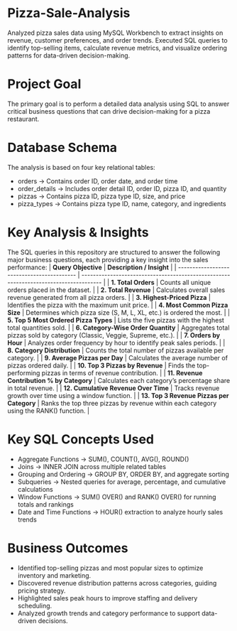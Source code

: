 # Pizza-Sale-Analysis
Analyzed pizza sales data using MySQL Workbench to extract insights on revenue, customer preferences, and order trends. Executed SQL queries to identify top-selling items, calculate revenue metrics, and visualize ordering patterns for data-driven decision-making.

# Project Goal
The primary goal is to perform a detailed data analysis using SQL to answer critical business questions that can drive decision-making for a pizza restaurant.

# Database Schema
The analysis is based on four key relational tables:
- orders → Contains order ID, order date, and order time
- order_details → Includes order detail ID, order ID, pizza ID, and quantity
- pizzas → Contains pizza ID, pizza type ID, size, and price
- pizza_types → Contains pizza type ID, name, category, and ingredients

# Key Analysis & Insights
The SQL queries in this repository are structured to answer the following major business questions, each providing a key insight into the sales performance:
| **Query Objective**                        | **Description / Insight**                                                             |
| ------------------------------------------ | ------------------------------------------------------------------------------------- |
| **1. Total Orders**                        | Counts all unique orders placed in the dataset.                                       |
| **2. Total Revenue**                       | Calculates overall sales revenue generated from all pizza orders.                     |
| **3. Highest-Priced Pizza**                | Identifies the pizza with the maximum unit price.                                     |
| **4. Most Common Pizza Size**              | Determines which pizza size (S, M, L, XL, etc.) is ordered the most.                  |
| **5. Top 5 Most Ordered Pizza Types**      | Lists the five pizzas with the highest total quantities sold.                         |
| **6. Category-Wise Order Quantity**        | Aggregates total pizzas sold by category (Classic, Veggie, Supreme, etc.).            |
| **7. Orders by Hour**                      | Analyzes order frequency by hour to identify peak sales periods.                      |
| **8. Category Distribution**               | Counts the total number of pizzas available per category.                             |
| **9. Average Pizzas per Day**              | Calculates the average number of pizzas ordered daily.                                |
| **10. Top 3 Pizzas by Revenue**            | Finds the top-performing pizzas in terms of revenue contribution.                     |
| **11. Revenue Contribution % by Category** | Calculates each category’s percentage share in total revenue.                         |
| **12. Cumulative Revenue Over Time**       | Tracks revenue growth over time using a window function.                              |
| **13. Top 3 Revenue Pizzas per Category**  | Ranks the top three pizzas by revenue within each category using the RANK() function. |

# Key SQL Concepts Used
- Aggregate Functions → SUM(), COUNT(), AVG(), ROUND()
- Joins → INNER JOIN across multiple related tables
- Grouping and Ordering → GROUP BY, ORDER BY, and aggregate sorting
- Subqueries → Nested queries for average, percentage, and cumulative calculations
- Window Functions → SUM() OVER() and RANK() OVER() for running totals and rankings
- Date and Time Functions → HOUR() extraction to analyze hourly sales trends

# Business Outcomes
- Identified top-selling pizzas and most popular sizes to optimize inventory and marketing.
- Discovered revenue distribution patterns across categories, guiding pricing strategy.
- Highlighted sales peak hours to improve staffing and delivery scheduling.
- Analyzed growth trends and category performance to support data-driven decisions.

